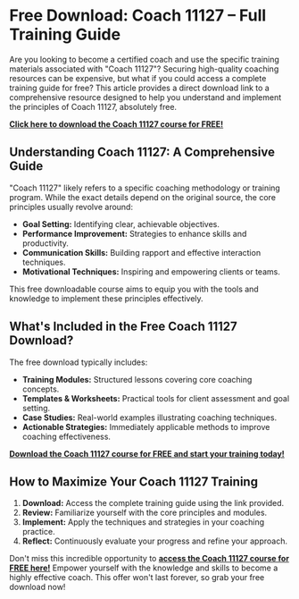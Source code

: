 # Free Download: Coach 11127 – Full Training Guide

Are you looking to become a certified coach and use the specific training materials associated with "Coach 11127"? Securing high-quality coaching resources can be expensive, but what if you could access a complete training guide for free? This article provides a direct download link to a comprehensive resource designed to help you understand and implement the principles of Coach 11127, absolutely free.

[**Click here to download the Coach 11127 course for FREE!**](https://udemywork.com/coach-11127)

## Understanding Coach 11127: A Comprehensive Guide

"Coach 11127" likely refers to a specific coaching methodology or training program. While the exact details depend on the original source, the core principles usually revolve around:

*   **Goal Setting:** Identifying clear, achievable objectives.
*   **Performance Improvement:** Strategies to enhance skills and productivity.
*   **Communication Skills:** Building rapport and effective interaction techniques.
*   **Motivational Techniques:** Inspiring and empowering clients or teams.

This free downloadable course aims to equip you with the tools and knowledge to implement these principles effectively.

## What's Included in the Free Coach 11127 Download?

The free download typically includes:

*   **Training Modules:** Structured lessons covering core coaching concepts.
*   **Templates & Worksheets:** Practical tools for client assessment and goal setting.
*   **Case Studies:** Real-world examples illustrating coaching techniques.
*   **Actionable Strategies:** Immediately applicable methods to improve coaching effectiveness.

[**Download the Coach 11127 course for FREE and start your training today!**](https://udemywork.com/coach-11127)

## How to Maximize Your Coach 11127 Training

1.  **Download:** Access the complete training guide using the link provided.
2.  **Review:** Familiarize yourself with the core principles and modules.
3.  **Implement:** Apply the techniques and strategies in your coaching practice.
4.  **Reflect:** Continuously evaluate your progress and refine your approach.

Don't miss this incredible opportunity to **[access the Coach 11127 course for FREE here!](https://udemywork.com/coach-11127)** Empower yourself with the knowledge and skills to become a highly effective coach. This offer won't last forever, so grab your free download now!
